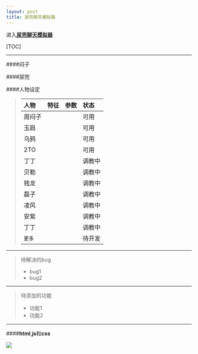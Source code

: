 ```yaml
---
layout: post
title: 尿兜聊天模拟器
---
```



进入<a href="{{ site.baseurl }}/menzi/html/menzi.html">**尿兜聊天模拟器**</a>

[TOC]

-------------

####闷子

####尿兜

####人物设定


>| 人物| 特征| 参数|状态|
>| :-------       | :---- | :--- |:----|
>| 周闷子|  |      |可用|
>| 玉扃|   |   |可用|
>| 乌鸦|    |   |可用|
>|2TO|  |  |可用|
>|丁丁| | |调教中|
>|贝勒| | |调教中|
>|贱龙| | |调教中|
>|磊子| | |调教中|
>|凌风| | |调教中|
>|安紫| | |调教中|
>|丁丁| | |调教中|
>|`更多`| | |待开发|


---

> 待解决的bug
> 
> - bug1
> - bug2

---

>待添加的功能
>
> - 功能1
> - 功能2

---

####**html**,**js**和**css**

![](http://f.hiphotos.baidu.com/image/pic/item/f9198618367adab40f42e95e89d4b31c8701e419.jpg)